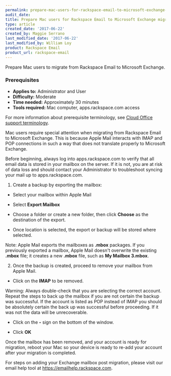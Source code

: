 ```yaml
---
permalink: prepare-mac-users-for-rackspace-email-to-microsoft-exchange-migration/
audit_date:
title: Prepare Mac users for Rackspace Email to Microsoft Exchange migration.
type: article
created_date: '2017-06-22'
created_by: Maggie Serrano
last_modified_date: '2017-06-22'
last_modified_by: William Loy
product: Rackspace Email
product_url: rackspace-email
---
```

Prepare Mac users to migrate  from Rackspace Email to Microsoft Exchange.

### Prerequisites

- **Applies to:** Administrator and User
- **Difficulty:** Moderate
- **Time needed:** Approximately 30 minutes
- **Tools required:** Mac computer, apps.rackspace.com access

For more information about prerequisite terminology, see [Cloud Office support terminology](/how-to/cloud-office-support-terminology/).

Mac users require special attention when migrating from Rackspace Email to Microsoft Exchange. This is because Apple Mail interacts with IMAP and POP connections
in such a way that does not translate properly to Microsoft Exchange.

Before beginning, always log into apps.rackspace.com to verify that all email data is stored in your mailbox on the server. If it is not, you are at risk of data loss
and should contact your Administrator to troubleshoot syncing your mail up to apps.rackspace.com.

1. Create a backup by exporting the mailbox:

- Select your mailbox within Apple Mail

- Select **Export Mailbox**

- Choose a folder or create a new folder, then click **Choose** as the destination of the export.

- Once location is selected, the export or backup will be stored where selected.

Note: Apple Mail exports the mailboxes as **.mbox** packages. If you previously exported a mailbox, Apple Mail doesn't overwrite the existing **.mbox** file; it creates
a new **.mbox** file, such as **My Mailbox 3.mbox**.

2. Once the backup is created, proceed to remove your mailbox from Apple Mail.

- Click on the **IMAP** to be removed.

Warning: Always double-check  that you are selecting the correct account. Repeat the steps to back up the mailbox if you are not certain the backup was successful.
If the account is listed as POP instead of IMAP you should be absolutely certain the back up was successful before proceeding. If it was not the data will be unrecoverable.

- Click on the **-** sign on the bottom of the window.

- Click **OK**


Once the mailbox has been removed, and your account is ready for migration, reboot your Mac so your device is ready to re-add your account after your migration is completed.

For steps on adding your Exchange mailbox post migration, please visit our email help tool at https://emailhelp.rackspace.com.
